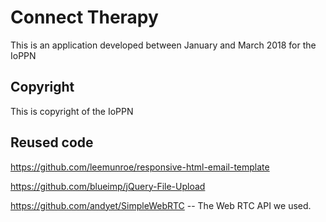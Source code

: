 # Connect Therapy
This is an application developed between January and March 2018 for the IoPPN

## Copyright
This is copyright of the IoPPN

## Reused code
https://github.com/leemunroe/responsive-html-email-template

https://github.com/blueimp/jQuery-File-Upload

https://github.com/andyet/SimpleWebRTC -- The Web RTC API we used.

